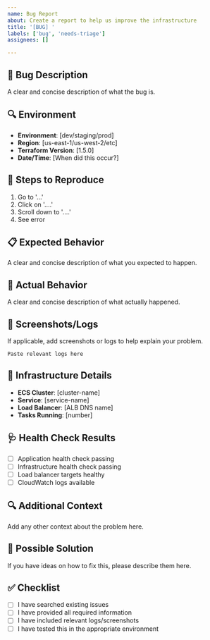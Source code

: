 ```yaml
---
name: Bug Report
about: Create a report to help us improve the infrastructure
title: '[BUG] '
labels: ['bug', 'needs-triage']
assignees: []

---
```


## 🐛 Bug Description
A clear and concise description of what the bug is.

## 🔍 Environment
- **Environment**: [dev/staging/prod]
- **Region**: [us-east-1/us-west-2/etc]
- **Terraform Version**: [1.5.0]
- **Date/Time**: [When did this occur?]

## 🔄 Steps to Reproduce
1. Go to '...'
2. Click on '....'
3. Scroll down to '....'
4. See error

## 📋 Expected Behavior
A clear and concise description of what you expected to happen.

## 📱 Actual Behavior
A clear and concise description of what actually happened.

## 📸 Screenshots/Logs
If applicable, add screenshots or logs to help explain your problem.

```
Paste relevant logs here
```

## 🔧 Infrastructure Details
- **ECS Cluster**: [cluster-name]
- **Service**: [service-name]
- **Load Balancer**: [ALB DNS name]
- **Tasks Running**: [number]

## 🩺 Health Check Results
- [ ] Application health check passing
- [ ] Infrastructure health check passing
- [ ] Load balancer targets healthy
- [ ] CloudWatch logs available

## 🔍 Additional Context
Add any other context about the problem here.

## 📝 Possible Solution
If you have ideas on how to fix this, please describe them here.

## ✅ Checklist
- [ ] I have searched existing issues
- [ ] I have provided all required information
- [ ] I have included relevant logs/screenshots
- [ ] I have tested this in the appropriate environment

